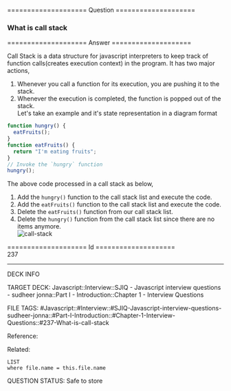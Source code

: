 ==================== Question ====================  

### What is call stack  

==================== Answer ====================  

Call Stack is a data structure for javascript interpreters to keep track of
function calls(creates execution context) in the program. It has two major
actions,

1. Whenever you call a function for its execution, you are pushing it to the
   stack.
2. Whenever the execution is completed, the function is popped out of the
   stack.  
   Let's take an example and it's state representation in a diagram format

```javascript
function hungry() {
  eatFruits();
}
function eatFruits() {
  return "I'm eating fruits";
}
// Invoke the `hungry` function
hungry();
```

The above code processed in a call stack as below,

1. Add the `hungry()` function to the call stack list and execute the code.
2. Add the `eatFruits()` function to the call stack list and execute the code.
3. Delete the `eatFruits()` function from our call stack list.
4. Delete the `hungry()` function from the call stack list since there are no
   items anymore.  
   ![call-stack](../../../../images/call-stack.png)

==================== Id ====================  
237
<!--ID: 1707879830953-->

---

DECK INFO

TARGET DECK: Javascript::Interview::SJIQ - Javascript interview questions - sudheer jonna::Part I - Introduction::Chapter 1 - Interview Questions

FILE TAGS: #Javascript::#Interview::#SJIQ-Javascript-interview-questions-sudheer-jonna::#Part-I-Introduction::#Chapter-1-Interview-Questions::#237-What-is-call-stack

Reference:

Related:

```dataview
LIST
where file.name = this.file.name
```
QUESTION STATUS: Safe to store
